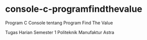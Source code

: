 # console-c-programfindthevalue
Program C Console tentang Program Find The Value

Tugas Harian Semester 1 Politeknik Manufaktur Astra
